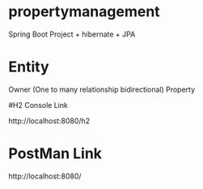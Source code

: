 # propertymanagement
Spring Boot Project + hibernate + JPA 

# Entity
Owner (One to many relationship bidirectional)
Property 

#H2 Console Link

http://localhost:8080/h2

# PostMan Link

http://localhost:8080/

